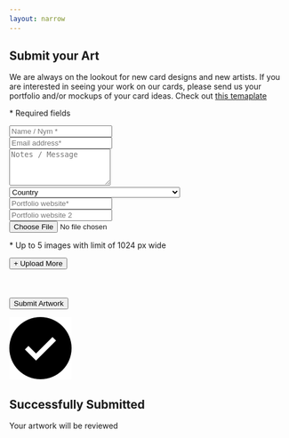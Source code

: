 ```yaml
---
layout: narrow
---
```


<div class="form">
  <h2>Submit your Art</h2>
  <p>We are always on the lookout for new card designs and new artists. If you are interested in seeing your work on our cards, please send us your portfolio and/or mockups of your card ideas. Check out <a href="https://coinkite.cards/SATSCARD-front-teamplate-v1.pdf">this temaplate</a></p>
  <p>* Required fields</p>
  <form method="POST" action="https://formspree.io/f/xlezpbkr" enctype="multipart/form-data" id="art-form">
      <div class="row">
          <div class="col-12">
              <input type="text" name="name" placeholder="Name / Nym *" class="form-control" required/>
          </div>
          <div class="col-12">
              <input type="email" name="email" placeholder="Email address*" class="form-control" required/>
          </div>
          <div class="col-12">
              <textarea class="form-control" name="message" rows="4" placeholder="Notes / Message"></textarea>
          </div>
          <div class="col-12">
              <select name="country" class="form-control">
                  <option value="">Country</option>
                  <option value="Afghanistan">Afghanistan</option>
                  <option value="Åland Islands">Åland Islands</option>
                  <option value="Albania">Albania</option>
                  <option value="Algeria">Algeria</option>
                  <option value="American Samoa">American Samoa</option>
                  <option value="Andorra">Andorra</option>
                  <option value="Angola">Angola</option>
                  <option value="Anguilla">Anguilla</option>
                  <option value="Antarctica">Antarctica</option>
                  <option value="Antigua and Barbuda">Antigua and Barbuda</option>
                  <option value="Argentina">Argentina</option>
                  <option value="Armenia">Armenia</option>
                  <option value="Aruba">Aruba</option>
                  <option value="Australia">Australia</option>
                  <option value="Austria">Austria</option>
                  <option value="Azerbaijan">Azerbaijan</option>
                  <option value="Bahamas">Bahamas</option>
                  <option value="Bahrain">Bahrain</option>
                  <option value="Bangladesh">Bangladesh</option>
                  <option value="Barbados">Barbados</option>
                  <option value="Belarus">Belarus</option>
                  <option value="Belgium">Belgium</option>
                  <option value="Belize">Belize</option>
                  <option value="Benin">Benin</option>
                  <option value="Bermuda">Bermuda</option>
                  <option value="Bhutan">Bhutan</option>
                  <option value="Bolivia">Bolivia</option>
                  <option value="Bosnia and Herzegovina">Bosnia and Herzegovina</option>
                  <option value="Botswana">Botswana</option>
                  <option value="Bouvet Island">Bouvet Island</option>
                  <option value="Brazil">Brazil</option>
                  <option value="British Indian Ocean Territory">British Indian Ocean Territory</option>
                  <option value="Brunei Darussalam">Brunei Darussalam</option>
                  <option value="Bulgaria">Bulgaria</option>
                  <option value="Burkina Faso">Burkina Faso</option>
                  <option value="Burundi">Burundi</option>
                  <option value="Cambodia">Cambodia</option>
                  <option value="Cameroon">Cameroon</option>
                  <option value="Canada">Canada</option>
                  <option value="Cape Verde">Cape Verde</option>
                  <option value="Cayman Islands">Cayman Islands</option>
                  <option value="Central African Republic">Central African Republic</option>
                  <option value="Chad">Chad</option>
                  <option value="Chile">Chile</option>
                  <option value="China">China</option>
                  <option value="Christmas Island">Christmas Island</option>
                  <option value="Cocos (Keeling) Islands">Cocos (Keeling) Islands</option>
                  <option value="Colombia">Colombia</option>
                  <option value="Comoros">Comoros</option>
                  <option value="Congo">Congo</option>
                  <option value="Congo, The Democratic Republic of The">Congo, The Democratic Republic of The</option>
                  <option value="Cook Islands">Cook Islands</option>
                  <option value="Costa Rica">Costa Rica</option>
                  <option value="Cote D'ivoire">Cote D'ivoire</option>
                  <option value="Croatia">Croatia</option>
                  <option value="Cuba">Cuba</option>
                  <option value="Cyprus">Cyprus</option>
                  <option value="Czech Republic">Czech Republic</option>
                  <option value="Denmark">Denmark</option>
                  <option value="Djibouti">Djibouti</option>
                  <option value="Dominica">Dominica</option>
                  <option value="Dominican Republic">Dominican Republic</option>
                  <option value="Ecuador">Ecuador</option>
                  <option value="Egypt">Egypt</option>
                  <option value="El Salvador">El Salvador</option>
                  <option value="Equatorial Guinea">Equatorial Guinea</option>
                  <option value="Eritrea">Eritrea</option>
                  <option value="Estonia">Estonia</option>
                  <option value="Ethiopia">Ethiopia</option>
                  <option value="Falkland Islands (Malvinas)">Falkland Islands (Malvinas)</option>
                  <option value="Faroe Islands">Faroe Islands</option>
                  <option value="Fiji">Fiji</option>
                  <option value="Finland">Finland</option>
                  <option value="France">France</option>
                  <option value="French Guiana">French Guiana</option>
                  <option value="French Polynesia">French Polynesia</option>
                  <option value="French Southern Territories">French Southern Territories</option>
                  <option value="Gabon">Gabon</option>
                  <option value="Gambia">Gambia</option>
                  <option value="Georgia">Georgia</option>
                  <option value="Germany">Germany</option>
                  <option value="Ghana">Ghana</option>
                  <option value="Gibraltar">Gibraltar</option>
                  <option value="Greece">Greece</option>
                  <option value="Greenland">Greenland</option>
                  <option value="Grenada">Grenada</option>
                  <option value="Guadeloupe">Guadeloupe</option>
                  <option value="Guam">Guam</option>
                  <option value="Guatemala">Guatemala</option>
                  <option value="Guernsey">Guernsey</option>
                  <option value="Guinea">Guinea</option>
                  <option value="Guinea-bissau">Guinea-bissau</option>
                  <option value="Guyana">Guyana</option>
                  <option value="Haiti">Haiti</option>
                  <option value="Heard Island and Mcdonald Islands">Heard Island and Mcdonald Islands</option>
                  <option value="Holy See (Vatican City State)">Holy See (Vatican City State)</option>
                  <option value="Honduras">Honduras</option>
                  <option value="Hong Kong">Hong Kong</option>
                  <option value="Hungary">Hungary</option>
                  <option value="Iceland">Iceland</option>
                  <option value="India">India</option>
                  <option value="Indonesia">Indonesia</option>
                  <option value="Iran, Islamic Republic of">Iran, Islamic Republic of</option>
                  <option value="Iraq">Iraq</option>
                  <option value="Ireland">Ireland</option>
                  <option value="Isle of Man">Isle of Man</option>
                  <option value="Israel">Israel</option>
                  <option value="Italy">Italy</option>
                  <option value="Jamaica">Jamaica</option>
                  <option value="Japan">Japan</option>
                  <option value="Jersey">Jersey</option>
                  <option value="Jordan">Jordan</option>
                  <option value="Kazakhstan">Kazakhstan</option>
                  <option value="Kenya">Kenya</option>
                  <option value="Kiribati">Kiribati</option>
                  <option value="Korea, Democratic People's Republic of">Korea, Democratic People's Republic of</option>
                  <option value="Korea, Republic of">Korea, Republic of</option>
                  <option value="Kuwait">Kuwait</option>
                  <option value="Kyrgyzstan">Kyrgyzstan</option>
                  <option value="Lao People's Democratic Republic">Lao People's Democratic Republic</option>
                  <option value="Latvia">Latvia</option>
                  <option value="Lebanon">Lebanon</option>
                  <option value="Lesotho">Lesotho</option>
                  <option value="Liberia">Liberia</option>
                  <option value="Libyan Arab Jamahiriya">Libyan Arab Jamahiriya</option>
                  <option value="Liechtenstein">Liechtenstein</option>
                  <option value="Lithuania">Lithuania</option>
                  <option value="Luxembourg">Luxembourg</option>
                  <option value="Macao">Macao</option>
                  <option value="Macedonia, The Former Yugoslav Republic of">Macedonia, The Former Yugoslav Republic of</option>
                  <option value="Madagascar">Madagascar</option>
                  <option value="Malawi">Malawi</option>
                  <option value="Malaysia">Malaysia</option>
                  <option value="Maldives">Maldives</option>
                  <option value="Mali">Mali</option>
                  <option value="Malta">Malta</option>
                  <option value="Marshall Islands">Marshall Islands</option>
                  <option value="Martinique">Martinique</option>
                  <option value="Mauritania">Mauritania</option>
                  <option value="Mauritius">Mauritius</option>
                  <option value="Mayotte">Mayotte</option>
                  <option value="Mexico">Mexico</option>
                  <option value="Micronesia, Federated States of">Micronesia, Federated States of</option>
                  <option value="Moldova, Republic of">Moldova, Republic of</option>
                  <option value="Monaco">Monaco</option>
                  <option value="Mongolia">Mongolia</option>
                  <option value="Montenegro">Montenegro</option>
                  <option value="Montserrat">Montserrat</option>
                  <option value="Morocco">Morocco</option>
                  <option value="Mozambique">Mozambique</option>
                  <option value="Myanmar">Myanmar</option>
                  <option value="Namibia">Namibia</option>
                  <option value="Nauru">Nauru</option>
                  <option value="Nepal">Nepal</option>
                  <option value="Netherlands">Netherlands</option>
                  <option value="Netherlands Antilles">Netherlands Antilles</option>
                  <option value="New Caledonia">New Caledonia</option>
                  <option value="New Zealand">New Zealand</option>
                  <option value="Nicaragua">Nicaragua</option>
                  <option value="Niger">Niger</option>
                  <option value="Nigeria">Nigeria</option>
                  <option value="Niue">Niue</option>
                  <option value="Norfolk Island">Norfolk Island</option>
                  <option value="Northern Mariana Islands">Northern Mariana Islands</option>
                  <option value="Norway">Norway</option>
                  <option value="Oman">Oman</option>
                  <option value="Pakistan">Pakistan</option>
                  <option value="Palau">Palau</option>
                  <option value="Palestinian Territory, Occupied">Palestinian Territory, Occupied</option>
                  <option value="Panama">Panama</option>
                  <option value="Papua New Guinea">Papua New Guinea</option>
                  <option value="Paraguay">Paraguay</option>
                  <option value="Peru">Peru</option>
                  <option value="Philippines">Philippines</option>
                  <option value="Pitcairn">Pitcairn</option>
                  <option value="Poland">Poland</option>
                  <option value="Portugal">Portugal</option>
                  <option value="Puerto Rico">Puerto Rico</option>
                  <option value="Qatar">Qatar</option>
                  <option value="Reunion">Reunion</option>
                  <option value="Romania">Romania</option>
                  <option value="Russian Federation">Russian Federation</option>
                  <option value="Rwanda">Rwanda</option>
                  <option value="Saint Helena">Saint Helena</option>
                  <option value="Saint Kitts and Nevis">Saint Kitts and Nevis</option>
                  <option value="Saint Lucia">Saint Lucia</option>
                  <option value="Saint Pierre and Miquelon">Saint Pierre and Miquelon</option>
                  <option value="Saint Vincent and The Grenadines">Saint Vincent and The Grenadines</option>
                  <option value="Samoa">Samoa</option>
                  <option value="San Marino">San Marino</option>
                  <option value="Sao Tome and Principe">Sao Tome and Principe</option>
                  <option value="Saudi Arabia">Saudi Arabia</option>
                  <option value="Senegal">Senegal</option>
                  <option value="Serbia">Serbia</option>
                  <option value="Seychelles">Seychelles</option>
                  <option value="Sierra Leone">Sierra Leone</option>
                  <option value="Singapore">Singapore</option>
                  <option value="Slovakia">Slovakia</option>
                  <option value="Slovenia">Slovenia</option>
                  <option value="Solomon Islands">Solomon Islands</option>
                  <option value="Somalia">Somalia</option>
                  <option value="South Africa">South Africa</option>
                  <option value="South Georgia and The South Sandwich Islands">South Georgia and The South Sandwich Islands</option>
                  <option value="Spain">Spain</option>
                  <option value="Sri Lanka">Sri Lanka</option>
                  <option value="Sudan">Sudan</option>
                  <option value="Suriname">Suriname</option>
                  <option value="Svalbard and Jan Mayen">Svalbard and Jan Mayen</option>
                  <option value="Swaziland">Swaziland</option>
                  <option value="Sweden">Sweden</option>
                  <option value="Switzerland">Switzerland</option>
                  <option value="Syrian Arab Republic">Syrian Arab Republic</option>
                  <option value="Taiwan">Taiwan</option>
                  <option value="Tajikistan">Tajikistan</option>
                  <option value="Tanzania, United Republic of">Tanzania, United Republic of</option>
                  <option value="Thailand">Thailand</option>
                  <option value="Timor-leste">Timor-leste</option>
                  <option value="Togo">Togo</option>
                  <option value="Tokelau">Tokelau</option>
                  <option value="Tonga">Tonga</option>
                  <option value="Trinidad and Tobago">Trinidad and Tobago</option>
                  <option value="Tunisia">Tunisia</option>
                  <option value="Turkey">Turkey</option>
                  <option value="Turkmenistan">Turkmenistan</option>
                  <option value="Turks and Caicos Islands">Turks and Caicos Islands</option>
                  <option value="Tuvalu">Tuvalu</option>
                  <option value="Uganda">Uganda</option>
                  <option value="Ukraine">Ukraine</option>
                  <option value="United Arab Emirates">United Arab Emirates</option>
                  <option value="United Kingdom">United Kingdom</option>
                  <option value="United States">United States</option>
                  <option value="United States Minor Outlying Islands">United States Minor Outlying Islands</option>
                  <option value="Uruguay">Uruguay</option>
                  <option value="Uzbekistan">Uzbekistan</option>
                  <option value="Vanuatu">Vanuatu</option>
                  <option value="Venezuela">Venezuela</option>
                  <option value="Viet Nam">Viet Nam</option>
                  <option value="Virgin Islands, British">Virgin Islands, British</option>
                  <option value="Virgin Islands, U.S.">Virgin Islands, U.S.</option>
                  <option value="Wallis and Futuna">Wallis and Futuna</option>
                  <option value="Western Sahara">Western Sahara</option>
                  <option value="Yemen">Yemen</option>
                  <option value="Zambia">Zambia</option>
                  <option value="Zimbabwe">Zimbabwe</option>
              </select>
          </div>
          <div class="col-12">
              <input type="url" name="website" placeholder="Portfolio website*" class="form-control" required/>
          </div>
          <div class="col-12">
              <input type="url" name="website2" placeholder="Portfolio website 2" class="form-control"/>
          </div>
          <div class="col-12">
              <input type="file" name="artwork_1" placeholder="Upload Artwork*" class="form-control" accept="image/*" required/>
          </div>
          <div class="col-12 files-description">
              <p>* Up to 5 images with limit of 1024 px wide</p>
              <button class="btn btn-black-inv add-another-file">+ Upload More</button>
          </div>
          <!-- <div class="col">
              <input type="checkbox" value="1" name="terms" id="terms" />
              <label for="terms">I accept <a href="#">Terms & Conditions</a></label>
          </div> -->
          <br><br><br>
          <div class="col-12 bottom">
              <button type="submit" class="btn btn-lg btn-black">Submit Artwork</button>
              <p class="error"></p>
          </div>
      </div>
  </form>
</div>
<div class="success">
    <img src="/assets/images/checkmark.svg" alt=""/>
    <h2>Successfully Submitted</h2>
    <p>Your artwork will be reviewed</p>
</div>
